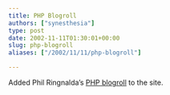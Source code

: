 ```yaml
---
title: PHP Blogroll
authors: ["synesthesia"]
type: post
date: 2002-11-11T01:30:01+00:00
slug: php-blogroll 
aliases: ["/2002/11/11/php-blogroll"]

---
```

Added Phil Ringnalda&#8217;s [PHP blogroll][1] to the site.

 [1]: https://philringnalda.com/phpblogroll/ "PHP blogroll"